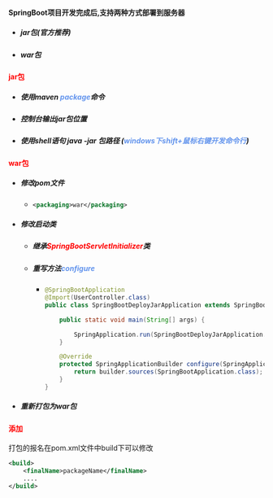 #### SpringBoot项目开发完成后,支持两种方式部署到服务器

- ##### jar包(官方推荐)

- ##### war包



#### <font color='red'>jar包</font>

- ##### 使用maven <font color='cornflowerblue'>package</font>命令

- ##### 控制台输出jar包位置

- ##### 使用shell语句 java -jar 包路径 (<font color='cornflowerblue'>windows下shift+鼠标右键开发命令行</font>)



#### <font color='red'>war包</font>

- ##### 修改pom文件

  - ```xml
    <packaging>war</packaging>
    ```

- ##### 修改启动类

  - ##### 继承<font color='red'>SpringBootServletInitializer</font>类

  - ##### 重写方法<font color='cornflowerblue'>configure</font>

    - ```java
      @SpringBootApplication
      @Import(UserController.class)
      public class SpringBootDeployJarApplication extends SpringBootServletInitializer {
      
          public static void main(String[] args) {
      
              SpringApplication.run(SpringBootDeployJarApplication.class, args);
          }
      
          @Override
          protected SpringApplicationBuilder configure(SpringApplicationBuilder builder) {
              return builder.sources(SpringBootApplication.class); //构建器.加入入口类
          }
      }
      ```

- ##### 重新打包为war包



#### <font color='red'>添加</font>

打包的报名在pom.xml文件中build下可以修改

```xml
<build>
    <finalName>packageName</finalName>
    ....
</build>
```

